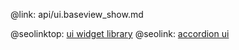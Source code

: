 @link: api/ui.baseview_show.md

@seolinktop: [ui widget library](https://webix.com)
@seolink: [accordion ui](https://webix.com/widget/accordion/)